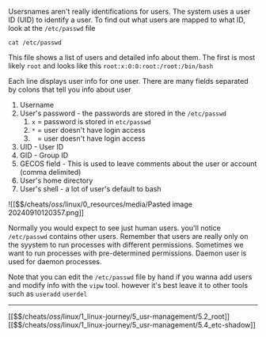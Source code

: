Usersnames aren't really identifications for users. 
The system uses a user ID (UID) to identify a user.
To find out what users are mapped to what ID, look at the `/etc/passwd` file

`cat /etc/passwd`

This file shows a list of users and detailed info about them. 
The first is most likely `root` and looks like this `root:x:0:0:root:/root:/bin/bash` 

Each line displays user info for one user.
There are many fields separated by colons that tell you info about user

1. Username
2. User's password - the passwords are stored in the `/etc/passwd`
	1. `x` = password is stored in `etc/passwd` 
	2. `*` = user doesn't have login access 
	3. ` ` = user doesn't have login access
3. UID - User ID 
4. GID - Group ID
5. GECOS field - This is used to leave comments about the user or account (comma delimited)
6. User's home directory
7. User's shell - a lot of user's default to bash

![[$$$/$cheats/$oss/$linux/0_resources/media/Pasted image 20240910120357.png]]

Normally you would expect to see just human users. 
you'll notice `/etc/passwd` contains other users. 
Remember that users are really only on the syystem to run processes with different permissions. 
Sometimes we want to run processes with pre-determined permissions. 
Daemon user is used for daemon processes. 

Note that you can edit the `/etc/passwd` file by hand if you wanna add users and modify info with the `vipw` tool. however it's best leave it to other tools such as `useradd` `userdel` 

---
[[$$$/$cheats/$oss/$linux/1_linux-journey/5_usr-management/5.2_root]]
[[$$$/$cheats/$oss/$linux/1_linux-journey/5_usr-management/5.4_etc-shadow]]